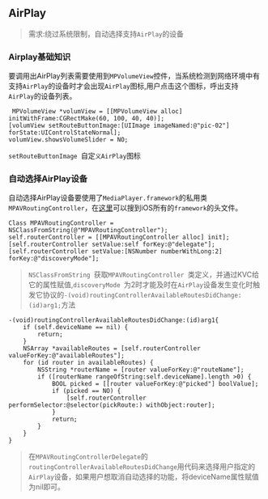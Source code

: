 
## AirPlay
>需求:绕过系统限制，自动选择支持`AirPlay`的设备

### Airplay基础知识
要调用出AirPlay列表需要使用到`MPVolumeView`控件，当系统检测到网络环境中有支持`AirPlay`的设备时才会出现`AirPlay`图标,用户点击这个图标，呼出支持`AirPlay`的设备列表。

	 MPVolumeView *volumView = [[MPVolumeView alloc] initWithFrame:CGRectMake(60, 100, 40, 40)];
    [volumView setRouteButtonImage:[UIImage imageNamed:@"pic-02"] forState:UIControlStateNormal];
    volumView.showsVolumeSlider = NO;
 `setRouteButtonImage `自定`义AirPlay`图标
 
### 自动选择AirPlay设备
自动选择AirPlay设备要使用了`MediaPlayer.framework`的私用类`MPAVRoutingController`，在[这里](http://developer.limneos.net/?ios=8.0&framework=MediaPlayer.framework&header=MPAVRoutingController.h)可以搜到iOS所有的`framework`的头文件。

	Class MPAVRoutingController = NSClassFromString(@"MPAVRoutingController");
    self.routerController = [[MPAVRoutingController alloc] init];
    [self.routerController setValue:self forKey:@"delegate"];
    [self.routerController setValue:[NSNumber numberWithLong:2] forKey:@"discoveryMode"];
>`NSClassFromString `获取`MPAVRoutingController `类定义，并通过KVC给它的属性赋值,`discoveryMode `为2时才能及时在`AirPlay`设备发生变化时触发它协议的`-(void)routingControllerAvailableRoutesDidChange:(id)arg1;`方法

	-(void)routingControllerAvailableRoutesDidChange:(id)arg1{
	    if (self.deviceName == nil) {
	        return;
	    }
	    NSArray *availableRoutes = [self.routerController valueForKey:@"availableRoutes"];
	    for (id router in availableRoutes) {
	        NSString *routerName = [router valueForKey:@"routeName"];
	        if ([routerName rangeOfString:self.deviceName].length >0) {
	            BOOL picked = [[router valueForKey:@"picked"] boolValue];
	            if (picked == NO) {
	                [self.routerController performSelector:@selector(pickRoute:) withObject:router];
	            }
	            return;
	        }
	    }
	}
	
>在`MPAVRoutingControllerDelegate`的`routingControllerAvailableRoutesDidChange`用代码来选择用户指定的`AirPlay`设备，如果用户想取消自动选择的功能，将deviceName属性赋值为nil即可。
 
